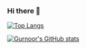 ### Hi there 👋

<!--
**H0mTanks/H0mTanks** is a ✨ _special_ ✨ repository because its `README.md` (this file) appears on your GitHub profile.

Here are some ideas to get you started:

- 🔭 I’m currently working on ...
- 🌱 I’m currently learning ...
- 👯 I’m looking to collaborate on ...
- 🤔 I’m looking for help with ...
- 💬 Ask me about ...
- 📫 How to reach me: ...
- 😄 Pronouns: ...
- ⚡ Fun fact: ...
-->

[![Top Langs](https://github-readme-stats.vercel.app/api/top-langs/?username=H0mTanks)](https://github.com/H0mTanks/github-readme-stats)


[![Gurnoor's GitHub stats](https://github-readme-stats.vercel.app/api?username=H0mTanks&count_private=true&show_icons=true)](https://github.com/anuraghazra/github-readme-stats)
